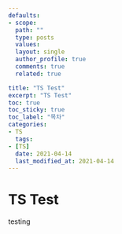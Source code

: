 ```yaml
---
defaults:
- scope:
  path: ""
  type: posts
  values:
  layout: single
  author_profile: true
  comments: true
  related: true

title: "TS Test"
excerpt: "TS Test"
toc: true
toc_sticky: true
toc_label: "목차"
categories:
- TS
  tags:
- [TS]
  date: 2021-04-14
  last_modified_at: 2021-04-14
---
```

# TS Test

testing

```cpp
```